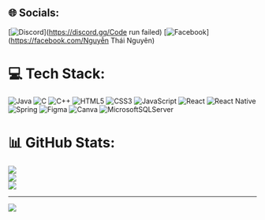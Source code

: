 
## 🌐 Socials:
[![Discord](https://img.shields.io/badge/Discord-%237289DA.svg?logo=discord&logoColor=white)](https://discord.gg/Code run failed) [![Facebook](https://img.shields.io/badge/Facebook-%231877F2.svg?logo=Facebook&logoColor=white)](https://facebook.com/Nguyễn Thái Nguyên) 

# 💻 Tech Stack:
![Java](https://img.shields.io/badge/java-%23ED8B00.svg?style=for-the-badge&logo=java&logoColor=white) ![C](https://img.shields.io/badge/c-%2300599C.svg?style=for-the-badge&logo=c&logoColor=white) ![C++](https://img.shields.io/badge/c++-%2300599C.svg?style=for-the-badge&logo=c%2B%2B&logoColor=white) ![HTML5](https://img.shields.io/badge/html5-%23E34F26.svg?style=for-the-badge&logo=html5&logoColor=white) ![CSS3](https://img.shields.io/badge/css3-%231572B6.svg?style=for-the-badge&logo=css3&logoColor=white) ![JavaScript](https://img.shields.io/badge/javascript-%23323330.svg?style=for-the-badge&logo=javascript&logoColor=%23F7DF1E) ![React](https://img.shields.io/badge/react-%2320232a.svg?style=for-the-badge&logo=react&logoColor=%2361DAFB) ![React Native](https://img.shields.io/badge/react_native-%2320232a.svg?style=for-the-badge&logo=react&logoColor=%2361DAFB) ![Spring](https://img.shields.io/badge/spring-%236DB33F.svg?style=for-the-badge&logo=spring&logoColor=white) 	![Figma](https://img.shields.io/badge/figma-%23F24E1E.svg?style=for-the-badge&logo=figma&logoColor=white) ![Canva](https://img.shields.io/badge/Canva-%2300C4CC.svg?style=for-the-badge&logo=Canva&logoColor=white) ![MicrosoftSQLServer](https://img.shields.io/badge/Microsoft%20SQL%20Sever-CC2927?style=for-the-badge&logo=microsoft%20sql%20server&logoColor=white)
# 📊 GitHub Stats:
![](https://github-readme-stats.vercel.app/api?username=thaiNguyen004&theme=react&hide_border=false&include_all_commits=true&count_private=true)<br/>
![](https://github-readme-streak-stats.herokuapp.com/?user=thaiNguyen004&theme=react&hide_border=false)<br/>
![](https://github-readme-stats.vercel.app/api/top-langs/?username=thaiNguyen004&theme=react&hide_border=false&include_all_commits=true&count_private=true&layout=compact)

---
[![](https://visitcount.itsvg.in/api?id=thaiNguyen004&icon=2&color=1)](https://visitcount.itsvg.in)

<!-- Proudly created with GPRM ( https://gprm.itsvg.in ) -->
